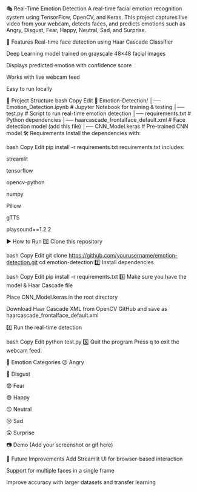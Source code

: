 🎭 Real-Time Emotion Detection
A real-time facial emotion recognition system using TensorFlow, OpenCV, and Keras.
This project captures live video from your webcam, detects faces, and predicts emotions such as Angry, Disgust, Fear, Happy, Neutral, Sad, and Surprise.

📌 Features
Real-time face detection using Haar Cascade Classifier

Deep Learning model trained on grayscale 48×48 facial images

Displays predicted emotion with confidence score

Works with live webcam feed

Easy to run locally

📂 Project Structure
bash
Copy
Edit
📁 Emotion-Detection/
│── Emotion_Detection.ipynb    # Jupyter Notebook for training & testing
│── test.py                    # Script to run real-time emotion detection
│── requirements.txt           # Python dependencies
│── haarcascade_frontalface_default.xml  # Face detection model (add this file)
│── CNN_Model.keras            # Pre-trained CNN model
🛠 Requirements
Install the dependencies with:

bash
Copy
Edit
pip install -r requirements.txt
requirements.txt includes:

streamlit

tensorflow

opencv-python

numpy

Pillow

gTTS

playsound==1.2.2

▶️ How to Run
1️⃣ Clone this repository

bash
Copy
Edit
git clone https://github.com/yourusername/emotion-detection.git
cd emotion-detection
2️⃣ Install dependencies

bash
Copy
Edit
pip install -r requirements.txt
3️⃣ Make sure you have the model & Haar Cascade file

Place CNN_Model.keras in the root directory

Download Haar Cascade XML from OpenCV GitHub and save as haarcascade_frontalface_default.xml

4️⃣ Run the real-time detection

bash
Copy
Edit
python test.py
5️⃣ Quit the program
Press q to exit the webcam feed.

🧠 Emotion Categories
😠 Angry

🤢 Disgust

😨 Fear

😄 Happy

😐 Neutral

😢 Sad

😲 Surprise

📷 Demo
(Add your screenshot or gif here)

🚀 Future Improvements
Add Streamlit UI for browser-based interaction

Support for multiple faces in a single frame

Improve accuracy with larger datasets and transfer learning